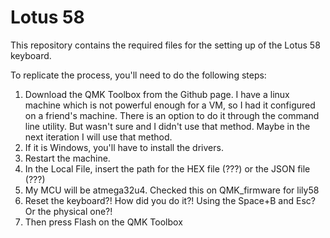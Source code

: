 # Lotus 58
This repository contains the required files for the setting up of the Lotus 58 keyboard.

To replicate the process, you'll need to do the following steps:
1. Download the QMK Toolbox from the Github page. I have a linux machine which is not powerful enough for a VM, so I had it configured on a friend's machine. There is an option to do it through the command line utility. But wasn't sure and I didn't use that method. Maybe in the next iteration I will use that method.
2. If it is Windows, you'll have to install the drivers.
3. Restart the machine.
4. In the Local File, insert the path for the HEX file (???) or the JSON file (???)
5. My MCU will be atmega32u4. Checked this on QMK_firmware for lily58
6. Reset the keyboard?! How did you do it?! Using the Space+B and Esc? Or the physical one?!
7. Then press Flash on the QMK Toolbox
